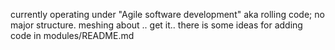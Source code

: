 currently operating under "Agile software development" aka rolling code; no major structure. meshing about .. get it..
there is some ideas for adding code in modules/README.md